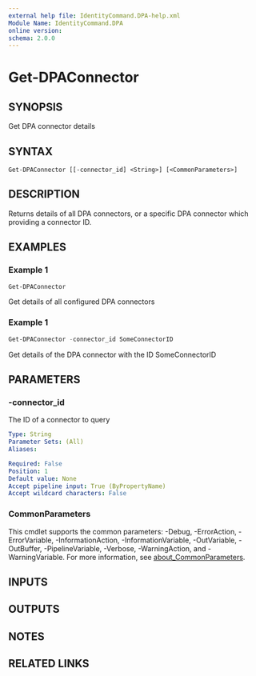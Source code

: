 ```yaml
---
external help file: IdentityCommand.DPA-help.xml
Module Name: IdentityCommand.DPA
online version:
schema: 2.0.0
---
```


# Get-DPAConnector

## SYNOPSIS
Get DPA connector details

## SYNTAX

```
Get-DPAConnector [[-connector_id] <String>] [<CommonParameters>]
```

## DESCRIPTION
Returns details of all DPA connectors, or a specific DPA connector which providing a connector ID.

## EXAMPLES

### Example 1
```powershell
Get-DPAConnector
```

Get details of all configured DPA connectors

### Example 1
```powershell
Get-DPAConnector -connector_id SomeConnectorID
```

Get details of the DPA connector with the ID SomeConnectorID

## PARAMETERS

### -connector_id
The ID of a connector to query

```yaml
Type: String
Parameter Sets: (All)
Aliases:

Required: False
Position: 1
Default value: None
Accept pipeline input: True (ByPropertyName)
Accept wildcard characters: False
```

### CommonParameters
This cmdlet supports the common parameters: -Debug, -ErrorAction, -ErrorVariable, -InformationAction, -InformationVariable, -OutVariable, -OutBuffer, -PipelineVariable, -Verbose, -WarningAction, and -WarningVariable. For more information, see [about_CommonParameters](http://go.microsoft.com/fwlink/?LinkID=113216).

## INPUTS

## OUTPUTS

## NOTES

## RELATED LINKS
